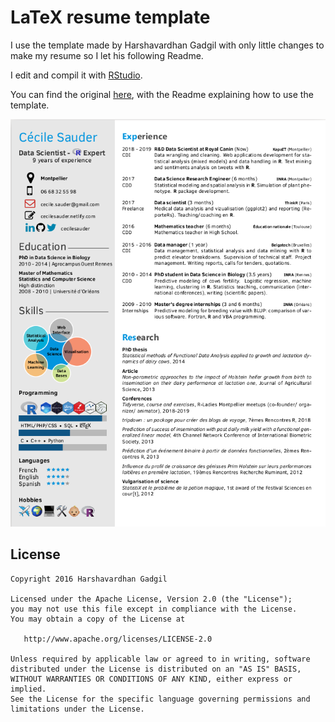# LaTeX resume template

I use the template made by Harshavardhan Gadgil with only little changes to make my resume so I let his following Readme. 

I edit and compil it with [RStudio](https://www.rstudio.com/products/RStudio/).

You can find the original [here](https://github.com/opensorceror/Data-Engineer-Resume-LaTeX), with the Readme explaining how to use the template.

![CV Screenshot](screen.png)


## License

```
Copyright 2016 Harshavardhan Gadgil

Licensed under the Apache License, Version 2.0 (the "License");
you may not use this file except in compliance with the License.
You may obtain a copy of the License at

   http://www.apache.org/licenses/LICENSE-2.0

Unless required by applicable law or agreed to in writing, software
distributed under the License is distributed on an "AS IS" BASIS,
WITHOUT WARRANTIES OR CONDITIONS OF ANY KIND, either express or implied.
See the License for the specific language governing permissions and
limitations under the License.
```

